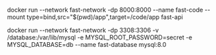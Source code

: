 docker run --network fast-network -dp 8000:8000 --name fast-code --mount type=bind,src="$(pwd)/app",target=/code/app fast-api

docker run --network fast-network -dp 3308:3306 -v /database:/var/lib/mysql -e MYSQL_ROOT_PASSWORD=secret -e MYSQL_DATABASE=db --name fast-database mysql:8.0